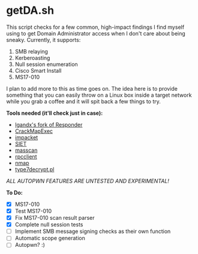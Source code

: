 # getDA.sh

This script checks for a few common, high-impact findings I find myself using to get Domain Administrator access when I don't care about being sneaky. Currently, it supports:  

1. SMB relaying  
2. Kerberoasting  
3. Null session enumeration  
4. Cisco Smart Install  
5. MS17-010

I plan to add more to this as time goes on. The idea here is to provide something that you can easily throw on a Linux box inside a target network while you grab a coffee and it will spit back a few things to try.  

**Tools needed (it'll check just in case):**  
- [lgandx's fork of Responder](https://github.com/lgandx/Responder)  
- [CrackMapExec](https://github.com/byt3bl33d3r/CrackMapExec)  
- [impacket](https://github.com/CoreSecurity/impacket)  
- [SIET](https://github.com/Sab0tag3d/SIET)  
- [masscan](https://github.com/robertdavidgraham/masscan)  
- [rpcclient](https://www.samba.org/samba/docs/man/manpages-3/rpcclient.1.html)  
- [nmap](https://nmap.org/)  
- [type7decrypt.pl](https://github.com/matterpreter/misc/type7decrypt.pl)  
  
*ALL AUTOPWN FEATURES ARE UNTESTED AND EXPERIMENTAL!*

**To Do:**
- [x] MS17-010
- [x] Test MS17-010
- [x] Fix MS17-010 scan result parser
- [x] Complete null session tests
- [ ] Implement SMB message signing checks as their own function
- [ ] Automatic scope generation
- [ ] Autopwn? :)
